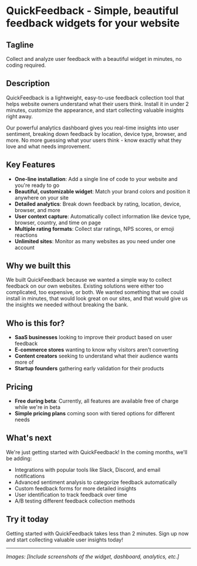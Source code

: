 # QuickFeedback - Simple, beautiful feedback widgets for your website

## Tagline
Collect and analyze user feedback with a beautiful widget in minutes, no coding required.

## Description
QuickFeedback is a lightweight, easy-to-use feedback collection tool that helps website owners understand what their users think. Install it in under 2 minutes, customize the appearance, and start collecting valuable insights right away.

Our powerful analytics dashboard gives you real-time insights into user sentiment, breaking down feedback by location, device type, browser, and more. No more guessing what your users think - know exactly what they love and what needs improvement.

## Key Features
- **One-line installation**: Add a single line of code to your website and you're ready to go
- **Beautiful, customizable widget**: Match your brand colors and position it anywhere on your site
- **Detailed analytics**: Break down feedback by rating, location, device, browser, and more
- **User context capture**: Automatically collect information like device type, browser, country, and time on page
- **Multiple rating formats**: Collect star ratings, NPS scores, or emoji reactions
- **Unlimited sites**: Monitor as many websites as you need under one account

## Why we built this
We built QuickFeedback because we wanted a simple way to collect feedback on our own websites. Existing solutions were either too complicated, too expensive, or both. We wanted something that we could install in minutes, that would look great on our sites, and that would give us the insights we needed without breaking the bank.

## Who is this for?
- **SaaS businesses** looking to improve their product based on user feedback
- **E-commerce stores** wanting to know why visitors aren't converting
- **Content creators** seeking to understand what their audience wants more of
- **Startup founders** gathering early validation for their products

## Pricing
- **Free during beta**: Currently, all features are available free of charge while we're in beta
- **Simple pricing plans** coming soon with tiered options for different needs

## What's next
We're just getting started with QuickFeedback! In the coming months, we'll be adding:
- Integrations with popular tools like Slack, Discord, and email notifications
- Advanced sentiment analysis to categorize feedback automatically
- Custom feedback forms for more detailed insights
- User identification to track feedback over time
- A/B testing different feedback collection methods

## Try it today
Getting started with QuickFeedback takes less than 2 minutes. Sign up now and start collecting valuable user insights today!

---

*Images: [Include screenshots of the widget, dashboard, analytics, etc.]* 